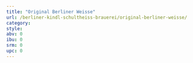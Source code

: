 ```yaml
---
title: "Original Berliner Weisse"
url: /berliner-kindl-schultheiss-brauerei/original-berliner-weisse/
category: 
style: 
abv: 0
ibu: 0
srm: 0
upc: 0
---
```


